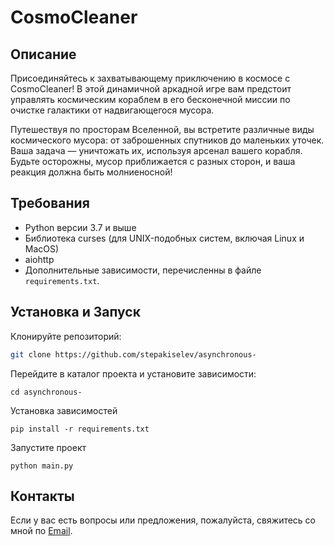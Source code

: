 # CosmoCleaner
## Описание
Присоединяйтесь к захватывающему приключению в космосе с CosmoCleaner! В этой динамичной аркадной игре вам предстоит управлять космическим кораблем в его бесконечной миссии по очистке галактики от надвигающегося мусора.

Путешествуя по просторам Вселенной, вы встретите различные виды космического мусора: от заброшенных спутников до маленьких уточек. Ваша задача — уничтожать их, используя арсенал вашего корабля. Будьте осторожны, мусор приближается с разных сторон, и ваша реакция должна быть молниеносной!
## Требования
- Python версии 3.7 и выше
- Библиотека curses (для UNIX-подобных систем, включая Linux и MacOS)
- aiohttp
- Дополнительные зависимости, перечисленны в файле `requirements.txt`.
## Установка и Запуск
Клонируйте репозиторий:
```bash
git clone https://github.com/stepakiselev/asynchronous-
```
Перейдите в каталог проекта и установите зависимости:
```
cd asynchronous-
```
Установка зависимостей
```
pip install -r requirements.txt
```
Запустите проект
```
python main.py
```

## Контакты
Если у вас есть вопросы или предложения, пожалуйста, свяжитесь со мной по [Email](stepakiselev@mail.ru).